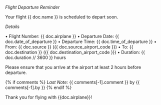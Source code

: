 *Flight Departure Reminder*

Your flight {{ doc.name }} is scheduled to depart soon.

*Details*

• Flight Number: {{ doc.airplane }}
• Departure Date: {{ doc.date_of_departure }}
• Departure Time: {{ doc.time_of_departure }}
• From: {{ doc.source }} ({{ doc.source_airport_code }})
• To: {{ doc.destination }} ({{ doc.destination_airport_code }})
• Duration: {{ doc.duration // 3600 }} hours

Please ensure that you arrive at the airport at least 2 hours before departure.

{% if comments %}
*Last Note:*
{{ comments[-1].comment }} by {{ comments[-1].by }}
{% endif %}

Thank you for flying with {{doc.airplane}}!
